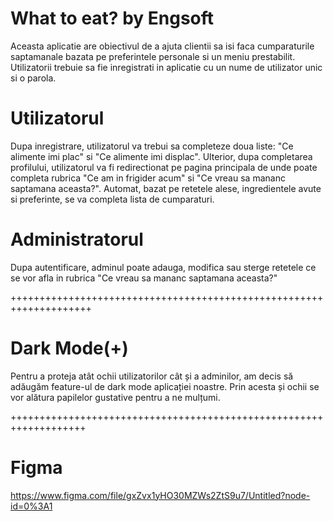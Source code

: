 # What to eat? by Engsoft

Aceasta aplicatie are obiectivul de a ajuta clientii sa isi faca cumparaturile saptamanale bazata pe preferintele personale si un meniu prestabilit.
Utilizatorii trebuie sa fie inregistrati in aplicatie cu un nume de utilizator unic si o parola.

# Utilizatorul

Dupa inregistrare, utilizatorul va trebui sa completeze doua liste: "Ce alimente imi plac" si "Ce alimente imi displac". 
Ulterior, dupa completarea profilului, utilizatorul va fi redirectionat pe pagina principala de unde poate completa rubrica "Ce am in frigider acum" si "Ce vreau sa mananc saptamana aceasta?". Automat, bazat pe retetele alese, ingredientele avute si preferinte, se va completa lista de cumparaturi.

# Administratorul

Dupa autentificare, adminul poate adauga, modifica sau sterge retetele ce se vor afla in rubrica "Ce vreau sa mananc saptamana aceasta?"


++++++++++++++++++++++++++++++++++++++++++++++++++++++++++++++++++++

# Dark Mode(+)

Pentru a proteja atât ochii utilizatorilor cât și a adminilor, am decis să adăugăm feature-ul de dark mode aplicației noastre. Prin acesta și ochii se vor alătura papilelor gustative pentru a ne mulțumi. 

+++++++++++++++++++++++++++++++++++++++++++++++++++++++++++++++++++


# Figma
https://www.figma.com/file/gxZvx1yHO30MZWs2ZtS9u7/Untitled?node-id=0%3A1

